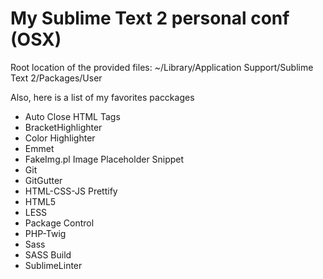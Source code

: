 # My Sublime Text 2 personal conf (OSX)

Root location of the provided files:
~/Library/Application Support/Sublime Text 2/Packages/User

Also, here is a list of my favorites pacckages

* Auto Close HTML Tags
* BracketHighlighter
* Color Highlighter
* Emmet
* FakeImg.pl Image Placeholder Snippet
* Git
* GitGutter
* HTML-CSS-JS Prettify
* HTML5
* LESS
* Package Control
* PHP-Twig
* Sass
* SASS Build
* SublimeLinter
